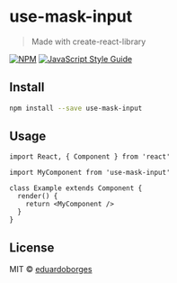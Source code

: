 # use-mask-input

> Made with create-react-library

[![NPM](https://img.shields.io/npm/v/use-mask-input.svg)](https://www.npmjs.com/package/use-mask-input) [![JavaScript Style Guide](https://img.shields.io/badge/code_style-standard-brightgreen.svg)](https://standardjs.com)

## Install

```bash
npm install --save use-mask-input
```

## Usage

```tsx
import React, { Component } from 'react'

import MyComponent from 'use-mask-input'

class Example extends Component {
  render() {
    return <MyComponent />
  }
}
```

## License

MIT © [eduardoborges](https://github.com/eduardoborges)
